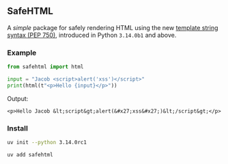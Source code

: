 ## SafeHTML

A *simple* package for safely rendering HTML using the new [template string syntax (PEP 750)](https://peps.python.org/pep-0750/), introduced in Python `3.14.0b1` and above.

### Example

```python
from safehtml import html

input = "Jacob <script>alert('xss')</script>"
print(html(t"<p>Hello {input}</p>"))
```

Output:
```plaintext
<p>Hello Jacob &lt;script&gt;alert(&#x27;xss&#x27;)&lt;/script&gt;</p>
```

### Install

```bash
uv init --python 3.14.0rc1
```

```bash
uv add safehtml
```